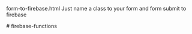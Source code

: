 form-to-firebase.html
Just name a class to your form and form submit to firebase

<script>
$('.firebaseajax').submit(function(e) {
  // $("#loader").removeClass("d-none");
  e.preventDefault();
  // $(this).append('<input type="hidden" name="newAttribute" value="newValue">');

  output = $.fn.formToFirebase(this,'no','no');
  output.then(function(data) {
    // handle success
    console.log(data);
    // $("#loader").addClass("d-none");
  }).catch(e => {
    // handle catch
    console.log(e);
    // $("#loader").addClass("d-none");
  });
});
</script>#   f i r e b a s e - f u n c t i o n s  
 